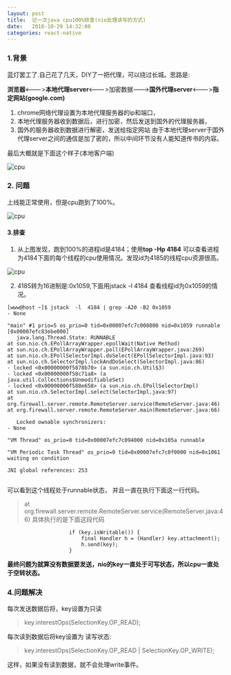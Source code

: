 ```yaml
---
layout: post
title:  记一次java cpu100%排查(nio处理读写的方式)
date:   2018-10-29 14:32:00
categories: react-native
---
```


### 1.背景
蓝灯罢工了.自己花了几天，DIY了一把代理，可以绕过长城。思路是:  

**浏览器**<--->**本地代理server**<--->加密数据--->**国外代理server**<--->**指定网站(google.com)**

1. chrome网络代理设置为本地代理服务器的ip和端口，
2. 本地代理服务器收到数据后，进行加密，然后发送到国外的代理服务器，
3. 国外的服务器收到数据进行解密，发送给指定网站
由于本地代理server于国外代理server之间的通信是加了密的，所以中间环节没有人能知道传书的内容。

最后大概就是下面这个样子(本地客户端)

![cpu](https://raw.githubusercontent.com/QuietListener/quietlistener.github.io/master/images/2018-10-29-proxy.png)

### 2. 问题
上线能正常使用，但是cpu跑到了100%。

![cpu](https://raw.githubusercontent.com/QuietListener/quietlistener.github.io/master/images/2018-10-29-cpu.png)

#### 3.排查
1. 从上图发现，跑到100%的进程id是4184；使用**top -Hp 4184** 可以查看进程为4184下面的每个线程的cpu使用情况。发现id为4185的线程cpu资源很高。

![cpu](https://raw.githubusercontent.com/QuietListener/quietlistener.github.io/master/images/2018-10-29-top.png)

2. 4185转为16进制是:0x1059,下面用jstack -l 4184 查看线程id为0x1059的情况。

```
[www@host ~]$ jstack  -l  4184 | grep -A20 -B2 0x1059
- None

"main" #1 prio=5 os_prio=0 tid=0x00007efc7c008800 nid=0x1059 runnable [0x00007efc83ebe000]
   java.lang.Thread.State: RUNNABLE
at sun.nio.ch.EPollArrayWrapper.epollWait(Native Method)
at sun.nio.ch.EPollArrayWrapper.poll(EPollArrayWrapper.java:269)
at sun.nio.ch.EPollSelectorImpl.doSelect(EPollSelectorImpl.java:93)
at sun.nio.ch.SelectorImpl.lockAndDoSelect(SelectorImpl.java:86)
- locked <0x00000000f5878b70> (a sun.nio.ch.Util$3)
- locked <0x00000000f58c71a8> (a java.util.Collections$UnmodifiableSet)
- locked <0x00000000f588e658> (a sun.nio.ch.EPollSelectorImpl)
at sun.nio.ch.SelectorImpl.select(SelectorImpl.java:97)
at org.firewall.server.remote.RemoteServer.service(RemoteServer.java:46)
at org.firewall.server.remote.RemoteServer.main(RemoteServer.java:66)

   Locked ownable synchronizers:
- None

"VM Thread" os_prio=0 tid=0x00007efc7c094000 nid=0x105a runnable 

"VM Periodic Task Thread" os_prio=0 tid=0x00007efc7c0f0000 nid=0x1061 waiting on condition 

JNI global references: 253


```

可以看到这个线程处于runnable状态， 并且一直在执行下面这一行代码。
>at org.firewall.server.remote.RemoteServer.service(RemoteServer.java:46)
具体执行的是下面这段代码
```
                    if (key.isWritable()) {
                        final Handler h = (Handler) key.attachment();
                        h.send(key);
                    }
```

**最终问题为就算没有数据要发送，nio的key一直处于可写状态，所以cpu一直处于空转状态。**


### 4.问题解决
每次发送数据后将，key设置为只读
>key.interestOps(SelectionKey.OP_READ);

每次读到数据后将key设置为 读写状态:
> key.interestOps(SelectionKey.OP_READ | SelectionKey.OP_WRITE);

这样，如果没有读到数据，就不会处理write事件。









